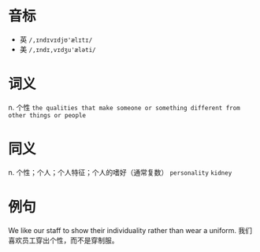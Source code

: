 # 音标

- 英 `/,ɪndɪvɪdjʊ'ælɪtɪ/`
- 美 `/,ɪndɪ,vɪdʒu'æləti/`

# 词义

n. 个性
`the qualities that make someone or something different from other things or people`

# 同义

n. 个性；个人；个人特征；个人的嗜好（通常复数）
`personality` `kidney`

# 例句

We like our staff to show their individuality rather than wear a uniform.
我们喜欢员工穿出个性，而不是穿制服。


